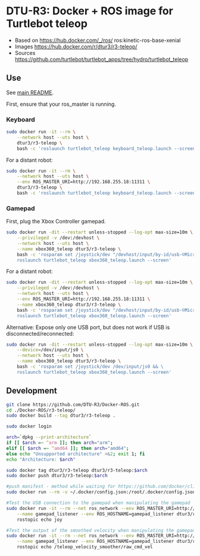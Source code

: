 # DTU-R3: Docker + ROS image for Turtlebot teleop
* Based on https://hub.docker.com/_/ros/ ros:kinetic-ros-base-xenial
* Images https://hub.docker.com/r/dtur3/r3-teleop/
* Sources https://github.com/turtlebot/turtlebot_apps/tree/hydro/turtlebot_teleop

## Use
See [main README](../README.md).

First, ensure that your ros_master is running.

### Keyboard

```sh
sudo docker run -it --rm \
	--network host --uts host \
	dtur3/r3-teleop \
	bash -c 'roslaunch turtlebot_teleop keyboard_teleop.launch --screen'
```

For a distant robot:

```sh
sudo docker run -it --rm \
	--network host --uts host \
	--env ROS_MASTER_URI=http://192.168.255.18:11311 \
	dtur3/r3-teleop \
	bash -c 'roslaunch turtlebot_teleop keyboard_teleop.launch --screen'
```

### Gamepad
First, plug the Xbox Controller gamepad.

```sh
sudo docker run -dit --restart unless-stopped --log-opt max-size=10m \
	--privileged -v /dev:/devhost \
	--network host --uts host \
	--name xbox360_teleop dtur3/r3-teleop \
	bash -c 'rosparam set /joystick/dev "/devhost/input/by-id/usb-©Microsoft_Corporation_Controller_*-joystick" && \
	roslaunch turtlebot_teleop xbox360_teleop.launch --screen'
```

For a distant robot:

```sh
sudo docker run -dit --restart unless-stopped --log-opt max-size=10m \
	--privileged -v /dev:/devhost \
	--network host --uts host \
	--env ROS_MASTER_URI=http://192.168.255.18:11311 \
	--name xbox360_teleop dtur3/r3-teleop \
	bash -c 'rosparam set /joystick/dev "/devhost/input/by-id/usb-©Microsoft_Corporation_Controller_*-joystick" && \
	roslaunch turtlebot_teleop xbox360_teleop.launch --screen'
```

Alternative: Expose only one USB port, but does not work if USB is disconnected/reconnected:

```sh
sudo docker run -dit --restart unless-stopped --log-opt max-size=10m \
	--device=/dev/input/js0 \
	--network host --uts host \
	--name xbox360_teleop dtur3/r3-teleop \
	bash -c 'rosparam set /joystick/dev /dev/input/js0 && \
	roslaunch turtlebot_teleop xbox360_teleop.launch --screen'
```

## Development

```bash
git clone https://github.com/DTU-R3/Docker-ROS.git
cd ./Docker-ROS/r3-teleop/
sudo docker build --tag dtur3/r3-teleop .

sudo docker login

arch=`dpkg --print-architecture`
if [[ $arch =~ ^arm ]]; then arch="arm";
elif [[ $arch =~ ^amd64 ]]; then arch="amd64";
else echo "Unsupported architecture" >&2; exit 1; fi
echo "Architecture: $arch"

sudo docker tag dtur3/r3-teleop dtur3/r3-teleop:$arch
sudo docker push dtur3/r3-teleop:$arch

#push manifest - method while waiting for https://github.com/docker/cli/pull/138
sudo docker run --rm -v ~/.docker/config.json:/root/.docker/config.json -v $(pwd):/host weshigbee/manifest-tool push from-spec /host/manifest.yaml

#Test the USB connection to the gamepad when manipulating the gamepad
sudo docker run -it --rm --net ros_network --env ROS_MASTER_URI=http://ros_master:11311 \
	--name gamepad_listener --env ROS_HOSTNAME=gamepad_listener dtur3/r3-teleop \
	rostopic echo joy

#Test the output of the smoothed velocity when manipulating the gamepad
sudo docker run -it --rm --net ros_network --env ROS_MASTER_URI=http://ros_master:11311 \
	--name gamepad_listener --env ROS_HOSTNAME=gamepad_listener dtur3/r3-teleop \
	rostopic echo /teleop_velocity_smoother/raw_cmd_vel
```
